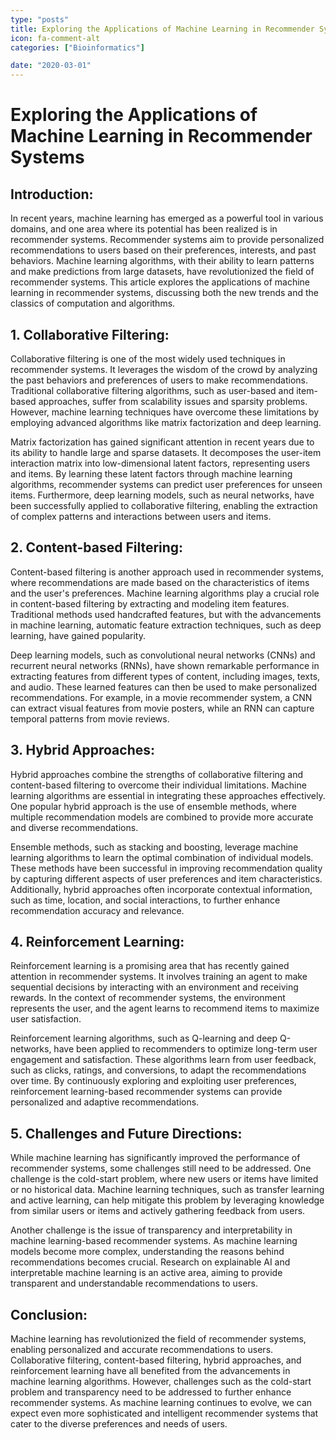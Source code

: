 ```yaml
---
type: "posts"
title: Exploring the Applications of Machine Learning in Recommender Systems
icon: fa-comment-alt
categories: ["Bioinformatics"]

date: "2020-03-01"
---
```




# Exploring the Applications of Machine Learning in Recommender Systems

## Introduction:

In recent years, machine learning has emerged as a powerful tool in various domains, and one area where its potential has been realized is in recommender systems. Recommender systems aim to provide personalized recommendations to users based on their preferences, interests, and past behaviors. Machine learning algorithms, with their ability to learn patterns and make predictions from large datasets, have revolutionized the field of recommender systems. This article explores the applications of machine learning in recommender systems, discussing both the new trends and the classics of computation and algorithms.

## 1. Collaborative Filtering:

Collaborative filtering is one of the most widely used techniques in recommender systems. It leverages the wisdom of the crowd by analyzing the past behaviors and preferences of users to make recommendations. Traditional collaborative filtering algorithms, such as user-based and item-based approaches, suffer from scalability issues and sparsity problems. However, machine learning techniques have overcome these limitations by employing advanced algorithms like matrix factorization and deep learning.

Matrix factorization has gained significant attention in recent years due to its ability to handle large and sparse datasets. It decomposes the user-item interaction matrix into low-dimensional latent factors, representing users and items. By learning these latent factors through machine learning algorithms, recommender systems can predict user preferences for unseen items. Furthermore, deep learning models, such as neural networks, have been successfully applied to collaborative filtering, enabling the extraction of complex patterns and interactions between users and items.

## 2. Content-based Filtering:

Content-based filtering is another approach used in recommender systems, where recommendations are made based on the characteristics of items and the user's preferences. Machine learning algorithms play a crucial role in content-based filtering by extracting and modeling item features. Traditional methods used handcrafted features, but with the advancements in machine learning, automatic feature extraction techniques, such as deep learning, have gained popularity.

Deep learning models, such as convolutional neural networks (CNNs) and recurrent neural networks (RNNs), have shown remarkable performance in extracting features from different types of content, including images, texts, and audio. These learned features can then be used to make personalized recommendations. For example, in a movie recommender system, a CNN can extract visual features from movie posters, while an RNN can capture temporal patterns from movie reviews.

## 3. Hybrid Approaches:

Hybrid approaches combine the strengths of collaborative filtering and content-based filtering to overcome their individual limitations. Machine learning algorithms are essential in integrating these approaches effectively. One popular hybrid approach is the use of ensemble methods, where multiple recommendation models are combined to provide more accurate and diverse recommendations.

Ensemble methods, such as stacking and boosting, leverage machine learning algorithms to learn the optimal combination of individual models. These methods have been successful in improving recommendation quality by capturing different aspects of user preferences and item characteristics. Additionally, hybrid approaches often incorporate contextual information, such as time, location, and social interactions, to further enhance recommendation accuracy and relevance.

## 4. Reinforcement Learning:

Reinforcement learning is a promising area that has recently gained attention in recommender systems. It involves training an agent to make sequential decisions by interacting with an environment and receiving rewards. In the context of recommender systems, the environment represents the user, and the agent learns to recommend items to maximize user satisfaction.

Reinforcement learning algorithms, such as Q-learning and deep Q-networks, have been applied to recommenders to optimize long-term user engagement and satisfaction. These algorithms learn from user feedback, such as clicks, ratings, and conversions, to adapt the recommendations over time. By continuously exploring and exploiting user preferences, reinforcement learning-based recommender systems can provide personalized and adaptive recommendations.

## 5. Challenges and Future Directions:

While machine learning has significantly improved the performance of recommender systems, some challenges still need to be addressed. One challenge is the cold-start problem, where new users or items have limited or no historical data. Machine learning techniques, such as transfer learning and active learning, can help mitigate this problem by leveraging knowledge from similar users or items and actively gathering feedback from users.

Another challenge is the issue of transparency and interpretability in machine learning-based recommender systems. As machine learning models become more complex, understanding the reasons behind recommendations becomes crucial. Research on explainable AI and interpretable machine learning is an active area, aiming to provide transparent and understandable recommendations to users.

## Conclusion:

Machine learning has revolutionized the field of recommender systems, enabling personalized and accurate recommendations to users. Collaborative filtering, content-based filtering, hybrid approaches, and reinforcement learning have all benefited from the advancements in machine learning algorithms. However, challenges such as the cold-start problem and transparency need to be addressed to further enhance recommender systems. As machine learning continues to evolve, we can expect even more sophisticated and intelligent recommender systems that cater to the diverse preferences and needs of users.